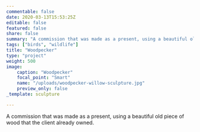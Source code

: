 ```yaml
---
commentable: false
date: 2020-03-13T15:53:25Z
editable: false
featured: false
share: false
summary: "A commission that was made as a present, using a beautiful old piece of wood that the client already owned."
tags: ["birds", "wildlife"]
title: "Woodpecker"
type: "project"
weight: 500
image: 
    caption: "Woodpecker"
    focal_point: "Smart"
    name: "/uploads/woodpecker-willow-sculpture.jpg"
    preview_only: false
_template: sculpture

---
```

A commission that was made as a present, using a beautiful old piece of wood that the client already owned.
